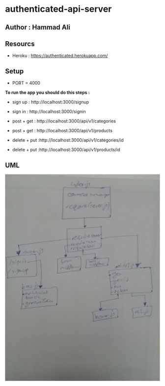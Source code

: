 # authenticated-api-server

## Author : Hammad Ali

## Resourcs 
* Heroku : https://authenticated.herokuapp.com/

## Setup

* PORT = 4000

**To run the app you should do this steps :**

* sign up : http://localhost:3000/signup
* sign in : http://localhost:3000/signin

* post + get : http://localhost:3000/api/v1/categories
* post + get : http://localhost:3000/api/v1/products
* delete + put :http://localhost:3000/api/v1/categories/id
* delete + put :http://localhost:3000/api/v1/products/id


## UML
![image](./assets/authenticated-api-server.jpg)

